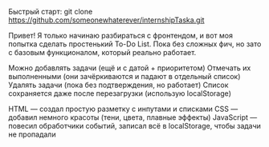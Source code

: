 Быстрый старт: git clone https://github.com/someonewhaterever/internshipTaska.git


Привет! Я только начинаю разбираться с фронтендом, и вот моя попытка сделать простенький To-Do List. Пока без сложных фич, но зато с базовым функционалом, который реально работает.


Можно добавлять задачи (ещё и с датой + приоритетом)
Отмечать их выполненными (они зачёркиваются и падают в отдельный список)
Удалять задачи (пока без подтверждения, но работает)
Список сохраняется даже после перезагрузки (использую localStorage)


HTML — создал простую разметку с инпутами и списками
CSS — добавил немного красоты (тени, цвета, плавные эффекты)
JavaScript — повесил обработчики событий, записал всё в localStorage, чтобы задачи не пропадали
